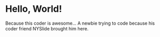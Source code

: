 # Hello, World!
Because this coder is awesome...
A newbie trying to code because his coder friend NYSlide brought him here.
